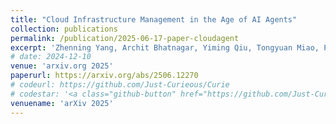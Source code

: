 ```yaml
---
title: "Cloud Infrastructure Management in the Age of AI Agents"
collection: publications
permalink: /publication/2025-06-17-paper-cloudagent
excerpt: 'Zhenning Yang, Archit Bhatnagar, Yiming Qiu, Tongyuan Miao, Patrick Tser Jern Kon, Yunming Xiao, <u><b>Yibo Huang</b></u>, Martin Casado, Ang Chen'
# date: 2024-12-10
venue: 'arxiv.org 2025'
paperurl: https://arxiv.org/abs/2506.12270
# codeurl: https://github.com/Just-Curieous/Curie
# codestar: '<a class="github-button" href="https://github.com/Just-Curieous/Curie" data-color-scheme="no-preference: light; light: light; dark: dark;" data-icon="octicon-star" data-show-count="true" aria-label="Star Just-Curieous/Curie on GitHub">Star</a>'
venuename: 'arXiv 2025'
---
```


